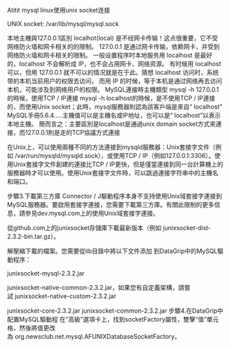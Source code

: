 Atitit mysql linux使用unix socket连接


UNIX socket: /var/lib/mysql/mysql.sock

本地主機與127.0.0.1區別
localhot(local) 是不经网卡传输！这点很重要，它不受网络防火墙和网卡相关的的限制。
127.0.0.1 是通过网卡传输，依赖网卡，并受到网络防火墙和网卡相关的限制。
一般设置程序时本地服务用 localhost 是最好的，localhost 不会解析成 IP，也不会占用网卡、网络资源。
有时候用 localhost 可以，但用 127.0.0.1 就不可以的情况就是在于此。猜想 localhost 访问时，系统带的本机当前用户的权限去访问，
而用 IP 的时候，等于本机是通过网络再去访问本机，可能涉及到网络用户的权限。
MySQL連接時主機類型
mysql -h 127.0.0.1的時候，使用TCP / IP連接
mysql -h localhost的時候，是不使用TCP / IP連接的，而使用Unix socket；此時，mysql服務器則認為該客戶端是來自“ localhost”
MySQL手冊5.6.4…..主機值可以是主機名或IP地址，也可以是“ localhost”以表示本地主機。
簡而言之：主要區別是localhost是通過unix domain socket方式來連接，而127.0.0.1則是走的TCP協議方式連接



在Unix上，可以使用兩種不同的方法連接到mysqld服務器：Unix套接字文件（例如 /var/run/mysqld/mysqld.sock），或使用TCP / IP（例如127.0.0.1:3306）。使用Unix套接字文件創建的連接比TCP / IP更快，但是僅當連接到同一台計算機上的服務器時才可以使用。使用Unix套接字文件時，可以跳過連接字符串中的主機名和端口。


步驟3.下載第三方庫
Connector / J驅動程序本身不支持使用Unix域套接字連接到MySQL服務器。要啟用套接字連接，您需要下載第三方庫。有關此限制的更多信息，請參見dev.mysql.com上的使用Unix域套接字連接。

從github.com上的junixsocket存儲庫下載最新版本（例如 junixsocket-dist-2.3.2-bin.tar.gz）。


解壓縮下載的檔案。您需要從lib目錄中將以下文件添加 到DataGrip中的MySQL驅動程序：

junixsocket-mysql-2.3.2.jar

junixsocket-native-common-2.3.2.jar，如果您有自定義架構，請嘗試 junixsocket-native-custom-2.3.2.jar

junixsocket-core-2.3.2.jar
junixsocket-common-2.3.2.jar
步驟4.在DataGrip中配置MySQL驅動程
在“高級”選項卡上，找到socketFactory屬性，雙擊“值”單元格，然後將值更改為 org.newsclub.net.mysql.AFUNIXDatabaseSocketFactory。
